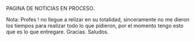 
PAGINA DE NOTICIAS EN PROCESO.

Nota: Profes ! no llegue a relizar en su totalidad, sinceramente no me dieron los tiempos para realizar todo lo que pidieron, por el momento tengo esto que es lo que entregare. Gracias. Saludos.